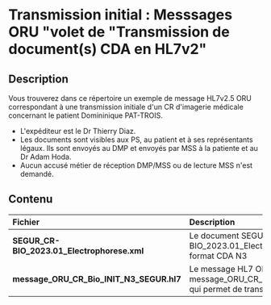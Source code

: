 # Transmission initial  :  Messsages ORU  "volet de "Transmission de document(s) CDA en HL7v2" 

## Description
Vous trouverez dans ce répertoire un exemple de message HL7v2.5 ORU correspondant à une transmission initiale d'un CR d'imagerie médicale concernant le patient Domininique PAT-TROIS. 
- L'expéditeur est le Dr Thierry Diaz. 
- Les documents sont visibles aux PS, au patient et à ses représentants légaux. Ils sont envoyés au DMP et envoyés par MSS à la patiente et au Dr Adam Hoda.
- Aucun accusé métier de réception DMP/MSS ou de lecture MSS n'est demandé.

## Contenu
| Fichier   | Description          |
| :--------------- |:---------------|
| **SEGUR_CR-BIO_2023.01_Electrophorese.xml**  |   Le document SEGUR_CR-BIO_2023.01_Electrophorese.xml au format CDA N3      | 
|  **message_ORU_CR_Bio_INIT_N3_SEGUR.hl7** |   Le message HL7 ORU message_ORU_CR_Bio_INIT_N3_SEGUR.hl7 qui permet de transmettre le document    | 
